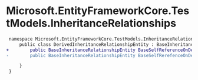 # Microsoft.EntityFrameworkCore.TestModels.InheritanceRelationships

``` diff
 namespace Microsoft.EntityFrameworkCore.TestModels.InheritanceRelationships {
     public class DerivedInheritanceRelationshipEntity : BaseInheritanceRelationshipEntity {
+        public BaseInheritanceRelationshipEntity BaseSelfReferenceOnDerived { get; set; }
-        public BaseInheritanceRelationshipEntity BaseSelfRerefenceOnDerived { get; set; }

     }
 }
```


